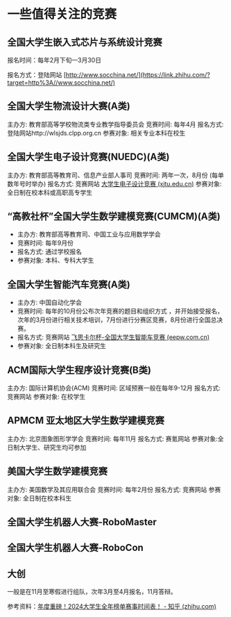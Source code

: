 # 一些值得关注的竞赛



## **全国大学生嵌入式芯片与系统设计竞赛**

报名时间：每年2月下旬—3月30日

报名方式：登陆网站 [http://www.socchina.net/](https://link.zhihu.com/?target=http%3A//www.socchina.net/)

## 全国大学生物流设计大赛(A类)

主办方: 教育部高等学校物流类专业教学指导委员会
竞赛时间: 每年4月
报名方式: 登陆网站http://wlsjds.clpp.org.cn
参赛对象: 相关专业本科在校生

## 全国大学生电子设计竞赛(NUEDC)(A类)

主办方: 教育部高等教育司、信息产业部人事司
竞赛时间: 两年一次，8月份 (每单数年号时举办)
报名方式: 竞赛网站 [大学生电子设计竞赛 (xjtu.edu.cn)](http://nuedc.xjtu.edu.cn/)
参赛对象: 全日制在校本科或高职高专学生

## “高教社杯”全国大学生数学建模竞赛(CUMCM)(A类)

- 主办方: 教育部高等教育司、中国工业与应用数学学会
- 竞赛时间: 每年9月份
- 报名方式: 通过学校报名
- 参赛对象: 本科、专科大学生

## 全国大学生智能汽车竞赛(A类)

- 主办方: 中国自动化学会
- 竞赛时间: 每年的10月份公布次年竞赛的题目和组织方式 ，并开始接受报名，次年的3月份进行相关技术培训，7月份进行分赛区竞赛，8月份进行全国总决赛。
- 报名方式: 竞赛网站 [飞思卡尔杯-全国大学生智能车竞赛 (eepw.com.cn)](https://www.eepw.com.cn/event/action/freescale_car2012/)
- 参赛对象: 全日制本科生及研究生

## ACM国际大学生程序设计竞赛(B类)

主办方: 国际计算机协会(ACM)
竞赛时间: 区域预赛一般在每年9-12月
报名方式: 竞赛网站
参赛对象: 在校学生

## APMCM 亚太地区大学生数学建模竞赛
主办方: 北京图象图形学学会
竞赛时间: 每年11月
报名方式: 赛氪网站
参赛对象:全日制大学生、研究生均可参加

## 美国大学生数学建模竞赛
主办方: 美国数学及其应用联合会
竞赛时间: 每年2月份
报名方式: 竞赛网站
参赛对象: 全日制在校本科生

## 全国大学生机器人大赛-RoboMaster



## 全国大学生机器人大赛-RoboCon



## 大创

一般是在11月至寒假进行组队，次年3月至4月报名，11月答辩。

参考资料：[年度重磅！2024大学生全年榜单赛事时间表！ - 知乎 (zhihu.com)](https://zhuanlan.zhihu.com/p/676010545)